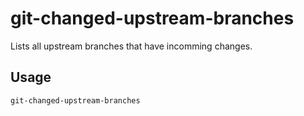 # git-changed-upstream-branches
Lists all upstream branches that have incomming changes.

## Usage
`git-changed-upstream-branches`
